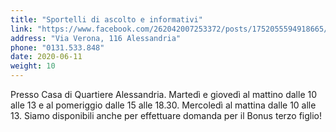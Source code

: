 ```yaml
---
title: "Sportelli di ascolto e informativi"
link: "https://www.facebook.com/262042007253372/posts/1752055594918665/?d=n"
address: "Via Verona, 116 Alessandria"
phone: "0131.533.848"
date: 2020-06-11
weight: 10
---
```


Presso Casa di Quartiere Alessandria. Martedì e giovedì al mattino dalle 10 alle 13 e al pomeriggio dalle 15 alle 18.30. Mercoledì al mattina dalle 10 alle 13. Siamo disponibili anche per effettuare domanda per il Bonus terzo figlio!
